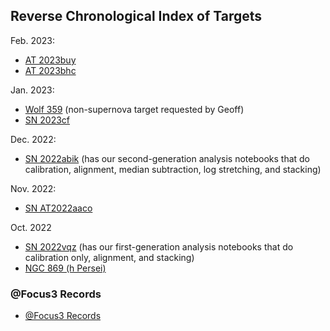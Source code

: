 ## Reverse Chronological Index of Targets

Feb. 2023:

* [AT 2023buy](./AT_2023buy/index.html)
* [AT 2023bhc](./AT_2023bhc/index.html)

Jan. 2023:

* [Wolf 359](./Wolf_359/index.html) (non-supernova target requested by Geoff)
* [SN 2023cf](./SN_2023cf/index.html)

Dec. 2022:

* [SN 2022abik](./SN_2022abik/index.html) (has our second-generation analysis notebooks that do calibration, alignment, median subtraction, log stretching, and stacking)

Nov. 2022:

* [SN AT2022aaco](./SN_AT2022aaco/index.html)

Oct. 2022

* [SN 2022vqz](./SN_2022vqz/index.html) (has our first-generation analysis notebooks that do calibration only, alignment, and stacking)
* [NGC 869 (h Persei)](./NGC_869/2022-10-1819-NGC_869/index.html)

### @Focus3 Records

* [@Focus3 Records](../equipment/at_focus3_records.html)

